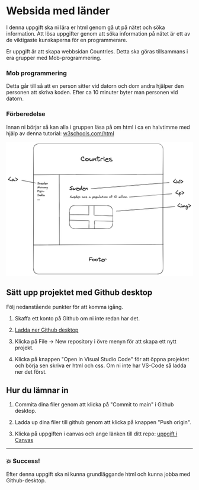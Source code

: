 # Websida med länder

I denna uppgift ska ni lära er html genom gå ut på nätet och söka information. Att lösa uppgifter genom att söka information på nätet är ett av de viktigaste kunskaperna för en programmerare.

Er uppgift är att skapa webbsidan Countries. Detta ska göras tillsammans i era grupper med Mob-programmering.

### Mob programmering

Detta går till så att en person sitter vid datorn och dom andra hjälper den personen att skriva koden. Efter ca 10 minuter byter man personen vid datorn.

### Förberedelse

Innan ni börjar så kan alla i gruppen läsa på om html i ca en halvtimme med hjälp av denna tutorial: [w3schools.com/html](https://www.w3schools.com/html/default.asp)

![Design](https://github.com/davidshore/chas_coutries/blob/main/webbsida.png)

## Sätt upp projektet med Github desktop

Följ nedanstående punkter för att komma igång.

1. Skaffa ett konto på Github om ni inte redan har det.

2. [Ladda ner Github desktop](https://desktop.github.com/)

3. Klicka på File -> New repository i övre menyn för att skapa ett nytt projekt.

4. Klicka på knappen "Open in Visual Studio Code" för att öppna projektet och börja sen skriva er html och css. Om ni inte har VS-Code så ladda ner det först.

## Hur du lämnar in

1. Commita dina filer genom att klicka på "Commit to main" i Github desktop.

2. Ladda up dina filer till github genom att klicka på knappen "Push origin".

3. Klicka på uppgiften i canvas och ange länken till ditt repo:
   [uppgift i Canvas](https://chasacademy.instructure.com/courses/292/assignments/1187)

---

### :boom: Success!

Efter denna uppgift ska ni kunna grundläggande html och kunna jobba med Github-desktop.
